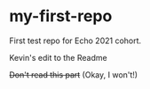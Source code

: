 # my-first-repo
First test repo for Echo 2021 cohort.

Kevin's edit to the Readme

~~Don't read this part~~
(Okay, I won't!)
